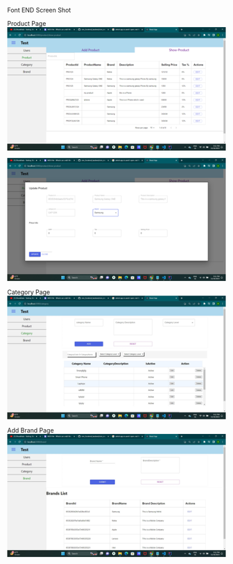 Font END Screen Shot

Product Page
![Alt text](<Screenshot (3).png>)

![Alt text](<Screenshot (2).png>)

Category Page
![Alt text](image.png)

Add Brand Page
![Alt text](image-1.png)


